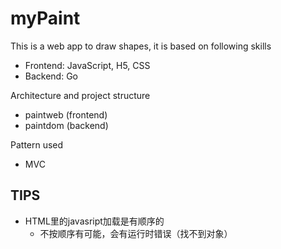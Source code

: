 # myPaint
This is a web app to draw shapes, it is based on following skills
- Frontend: JavaScript, H5, CSS
- Backend: Go

Architecture and project structure
- paintweb (frontend)
- paintdom (backend)

Pattern used
- MVC


## TIPS
- HTML里的javasript加载是有顺序的
  - 不按顺序有可能，会有运行时错误（找不到对象）